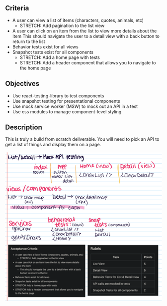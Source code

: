 ## Criteria

- A user can view a list of items (characters, quotes, animals, etc)
  - STRETCH: Add pagination to the list view
- A user can click on an item from the list to view more details about the item
  This should navigate the user to a detail view with a back button to return to the list
- Behavior tests exist for all views
- Snapshot tests exist for all components
  - STRETCH: Add a home page with tests
  - STRETCH: Add a header component that allows you to navigate to the home page

## Objectives

- Use react-testing-library to test components
- Use snapshot testing for presentational components
- Use mock service worker (MSW) to mock out an API in a test
- Use css modules to manage component-level styling

## Description

This is truly a build from scratch deliverable. You will need to pick an API to get a list of things and display them on a page.
\
\
![Action Plan](public/action-plan.png)
